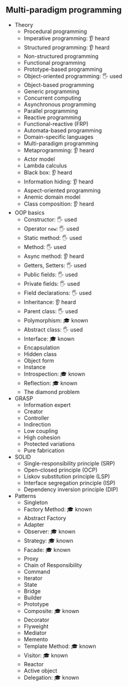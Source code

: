 ## Multi-paradigm programming

- Theory
  - Procedural programming
  - Imperative programming: 👂 heard
  - Structured programming: 👂 heard
  - Non-structured programming
  - Functional programming
  - Prototype-based programming
  - Object-oriented programming: 🖐️ used
  - Object-based programming
  - Generic programming
  - Concurrent computing
  - Asynchronous programming
  - Parallel programming
  - Reactive programming
  - Functional-reactive (FRP)
  - Automata-based programming
  - Domain-specific languages
  - Multi-paradigm programming
  - Metaprogramming: 👂 heard
  - Actor model
  - Lambda calculus
  - Black box: 👂 heard
  - Information hiding: 👂 heard
  - Aspect-oriented programming
  - Anemic domain model
  - Class composition: 👂 heard
- OOP basics
  - Constructor: 🖐️ used
  - Operator `new`: 🖐️ used
  - Static method: 🖐️ used
  - Method: 🖐️ used
  - Async method: 👂 heard
  - Getters, Setters: 🖐️ used
  - Public fields: 🖐️ used
  - Private fields: 🖐️ used
  - Field declarations: 🖐️ used
  - Inheritance: 👂 heard
  - Parent class: 🖐️ used
  - Polymorphism: 🎓 known
  - Abstract class: 🖐️ used
  - Interface: 🎓 known
  - Encapsulation
  - Hidden class
  - Object form
  - Instance
  - Introspection: 🎓 known
  - Reflection: 🎓 known
  - The diamond problem
- GRASP
  - Information expert
  - Creator
  - Controller
  - Indirection
  - Low coupling
  - High cohesion
  - Protected variations
  - Pure fabrication
- SOLID
  - Single-responsibility principle (SRP)
  - Open–closed principle (OCP)
  - Liskov substitution principle (LSP)
  - Interface segregation principle (ISP)
  - Dependency inversion principle (DIP)
- Patterns
  - Singleton
  - Factory Method: 🎓 known
  - Abstract Factory
  - Adapter
  - Observer: 🎓 known
  - Strategy: 🎓 known
  - Facade: 🎓 known
  - Proxy
  - Chain of Responsibility
  - Command
  - Iterator
  - State
  - Bridge
  - Builder
  - Prototype
  - Composite: 🎓 known
  - Decorator
  - Flyweight
  - Mediator
  - Memento
  - Template Method: 🎓 known
  - Visitor: 🎓 known
  - Reactor
  - Active object
  - Delegation: 🎓 known
